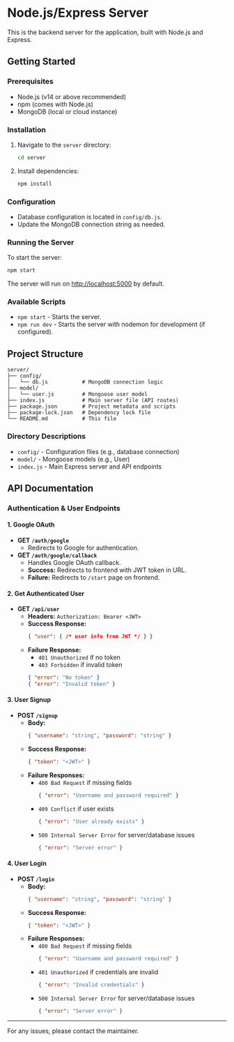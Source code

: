 # Node.js/Express Server

This is the backend server for the application, built with Node.js and Express.

## Getting Started

### Prerequisites
- Node.js (v14 or above recommended)
- npm (comes with Node.js)
- MongoDB (local or cloud instance)

### Installation
1. Navigate to the `server` directory:
   ```bash
   cd server
   ```
2. Install dependencies:
   ```bash
   npm install
   ```

### Configuration
- Database configuration is located in `config/db.js`.
- Update the MongoDB connection string as needed.

### Running the Server
To start the server:
```bash
npm start
```
The server will run on [http://localhost:5000](http://localhost:5000) by default.

### Available Scripts
- `npm start` - Starts the server.
- `npm run dev` - Starts the server with nodemon for development (if configured).

## Project Structure

```
server/
├── config/
│   └── db.js           # MongoDB connection logic
├── model/
│   └── user.js         # Mongoose user model
├── index.js            # Main server file (API routes)
├── package.json        # Project metadata and scripts
├── package-lock.json   # Dependency lock file
└── README.md           # This file
```

### Directory Descriptions
- `config/` - Configuration files (e.g., database connection)
- `model/` - Mongoose models (e.g., User)
- `index.js` - Main Express server and API endpoints

## API Documentation

### Authentication & User Endpoints

#### 1. Google OAuth
- **GET `/auth/google`**
  - Redirects to Google for authentication.
- **GET `/auth/google/callback`**
  - Handles Google OAuth callback.
  - **Success:** Redirects to frontend with JWT token in URL.
  - **Failure:** Redirects to `/start` page on frontend.

#### 2. Get Authenticated User
- **GET `/api/user`**
  - **Headers:** `Authorization: Bearer <JWT>`
  - **Success Response:**
    ```json
    { "user": { /* user info from JWT */ } }
    ```
  - **Failure Response:**
    - `401 Unauthorized` if no token
    - `403 Forbidden` if invalid token
    ```json
    { "error": "No token" }
    { "error": "Invalid token" }
    ```

#### 3. User Signup
- **POST `/signup`**
  - **Body:**
    ```json
    { "username": "string", "password": "string" }
    ```
  - **Success Response:**
    ```json
    { "token": "<JWT>" }
    ```
  - **Failure Responses:**
    - `400 Bad Request` if missing fields
      ```json
      { "error": "Username and password required" }
      ```
    - `409 Conflict` if user exists
      ```json
      { "error": "User already exists" }
      ```
    - `500 Internal Server Error` for server/database issues
      ```json
      { "error": "Server error" }
      ```

#### 4. User Login
- **POST `/login`**
  - **Body:**
    ```json
    { "username": "string", "password": "string" }
    ```
  - **Success Response:**
    ```json
    { "token": "<JWT>" }
    ```
  - **Failure Responses:**
    - `400 Bad Request` if missing fields
      ```json
      { "error": "Username and password required" }
      ```
    - `401 Unauthorized` if credentials are invalid
      ```json
      { "error": "Invalid credentials" }
      ```
    - `500 Internal Server Error` for server/database issues
      ```json
      { "error": "Server error" }
      ```

---

For any issues, please contact the maintainer. 
